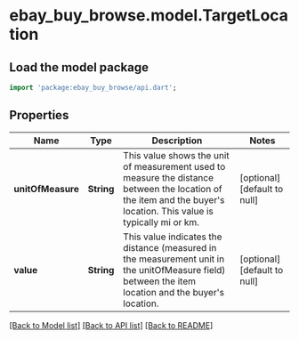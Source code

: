 # ebay_buy_browse.model.TargetLocation

## Load the model package
```dart
import 'package:ebay_buy_browse/api.dart';
```

## Properties
Name | Type | Description | Notes
------------ | ------------- | ------------- | -------------
**unitOfMeasure** | **String** | This value shows the unit of measurement used to measure the distance between the location of the item and the buyer&#39;s location. This value is typically mi or km. | [optional] [default to null]
**value** | **String** | This value indicates the distance (measured in the measurement unit in the unitOfMeasure field) between the item location and the buyer&#39;s location. | [optional] [default to null]

[[Back to Model list]](../README.md#documentation-for-models) [[Back to API list]](../README.md#documentation-for-api-endpoints) [[Back to README]](../README.md)


